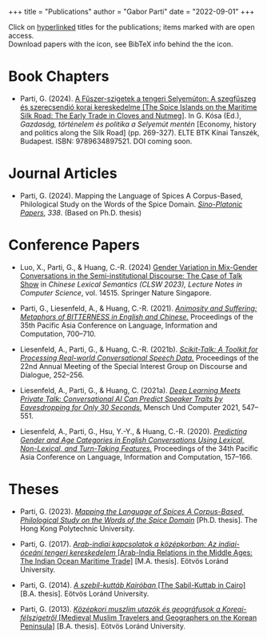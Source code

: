 +++
title = "Publications"
author = "Gabor Parti"
date = "2022-09-01"
+++

<!-- <i class="ai ai-mtmt ai-1x"></i> -->

Click on [hyperlinked]() titles for the publications; items marked with [<i class="ai ai-open-access ai-1x"></i>]() are open access. <br> Download papers with the [<i class="fa fa-1x fa-file"></i>]() icon, see BibTeX info behind the the [<i class="fa fa-1x fa-quote-right"></i>]() icon. 

# Book Chapters

* Parti, G. (2024). [A Fűszer-szigetek a tengeri Selyemúton: A szegfűszeg és szerecsendió korai kereskedelme [The Spice Islands on the Maritime Silk Road: The Early Trade in Cloves and Nutmeg]](https://partigabor.github.io/publications/). In G. Kósa (Ed.), *Gazdaság, történelem és politika a Selyemút mentén* [Economy, history and politics along the Silk Road] (pp. 269-327). ELTE BTK Kínai Tanszék, Budapest. ISBN: 9789634897521. DOI coming soon. [<i class="ai ai-closed-access ai-1x"></i>]() [<i class="fa fa-1x fa-file"></i>](/files/papers/parti_2024_fuszerszigetek.pdf "Download paper")  [<i class="fa fa-1x fa-quote-right"></i>](/files/bib/parti_2024_fuszerszigetek.bib "bibfile")

# Journal Articles

* Parti, G. (2024). Mapping the Language of Spices A Corpus-Based, Philological Study on the Words of the Spice Domain. [*Sino-Platonic Papers*](https://www.sino-platonic.org/), *338*. (Based on Ph.D. thesis) [<i class="ai ai-open-access ai-1x"></i>](https://www.sino-platonic.org/) [<i class="fa fa-1x fa-file"></i>](/files/papers/parti_2024_mapping.pdf "Download paper") [<i class="fa fa-1x fa-quote-right"></i>](/files/bib/parti_2024_mapping.bib "bibfile")

# Conference Papers

* Luo, X., Parti, G., & Huang, C.-R. (2024) [Gender Variation in Mix-Gender Conversations in the Semi-institutional Discourse: The Case of Talk Show](https://link.springer.com/chapter/10.1007/978-981-97-0586-3_22) in *Chinese Lexical Semantics (CLSW 2023), Lecture Notes in Computer Science*, vol. 14515. Springer Nature Singapore. [<i class="ai ai-closed-access ai-1x"></i>](https://link.springer.com/chapter/10.1007/978-981-97-0586-3_22) [<i class="fa fa-1x fa-quote-right"></i>](/files/bib/luo_2024_gender.bib "bibfile")

* Parti, G., Liesenfeld, A., & Huang, C.-R. (2021). [*Animosity and Suffering: Metaphors of BITTERNESS in English and Chinese.*](https://aclanthology.org/2021.paclic-1.74) Proceedings of the 35th Pacific Asia Conference on Language, Information and Computation, 700–710. [<i class="ai ai-open-access ai-1x"></i>](https://aclanthology.org/2021.paclic-1.74) [<i class="fa fa-1x fa-quote-right"></i>](/files/bib/parti_2021_animosity.bib "bibfile") 

* Liesenfeld, A., Parti, G., & Huang, C.-R. (2021b). [*Scikit-Talk: A Toolkit for Processing Real-world Conversational Speech Data.*](https://aclanthology.org/2021.sigdial-1.26) Proceedings of the 22nd Annual Meeting of the Special Interest Group on Discourse and Dialogue, 252–256. [<i class="ai ai-open-access ai-1x"></i>](https://aclanthology.org/2021.sigdial-1.26) [<i class="fa fa-1x fa-quote-right"></i>](/files/bib/liesenfeld_2021_scikittalk.bib "bibfile")

* Liesenfeld, A., Parti, G., & Huang, C. (2021a). [*Deep Learning Meets Private Talk: Conversational AI Can Predict Speaker Traits by Eavesdropping for Only 30 Seconds.*](https://doi.org/10.1145/3473856.3474012) Mensch Und Computer 2021, 547–551. [<i class="ai ai-open-access ai-1x"></i>](https://doi.org/10.1145/3473856.3474012) [<i class="fa fa-1x fa-quote-right"></i>](/files/bib/liesenfeld_2021_deep.bib "bibfile")

* Liesenfeld, A., Parti, G., Hsu, Y.-Y., & Huang, C.-R. (2020). [*Predicting Gender and Age Categories in English Conversations Using Lexical, Non-Lexical, and Turn-Taking Features.*](https://aclanthology.org/2020.paclic-1.19) Proceedings of the 34th Pacific Asia Conference on Language, Information and Computation, 157–166. [<i class="ai ai-open-access ai-1x"></i>](https://aclanthology.org/2020.paclic-1.19) [<i class="fa fa-1x fa-quote-right"></i>](/files/bib/liesenfeld_2020_predicting.bib "bibfile")

# Theses

* Parti, G. (2023). [*Mapping the Language of Spices A Corpus-Based, Philological Study on the Words of the Spice Domain*](https://theses.lib.polyu.edu.hk/handle/200/12389) [Ph.D. thesis]. The Hong Kong Polytechnic University. [<i class="fa fa-1x fa-file"></i>](/files/partigabor-phd-thesis-final-20230303.pdf)

* Parti, G. (2017). [*Arab-indiai kapcsolatok a középkorban: Az indiai-óceáni tengeri kereskedelem* [Arab-India Relations in the Middle Ages: The Indian Ocean Maritime Trade]](https://partigabor.github.io/publications/) [M.A. thesis]. Eötvös Loránd University.

* Parti, G. (2014). [*A szebíl-kuttáb Kairóban* [The Sabil-Kuttab in Cairo]](https://partigabor.github.io/publications/) [B.A. thesis]. Eötvös Loránd University.

* Parti, G. (2013). [*Középkori muszlim utazók és geográfusok a Koreai-félszigetről* [Medieval Muslim Travelers and Geographers on the Korean Peninsula]](https://partigabor.github.io/publications/) [B.A. thesis]. Eötvös Loránd University.